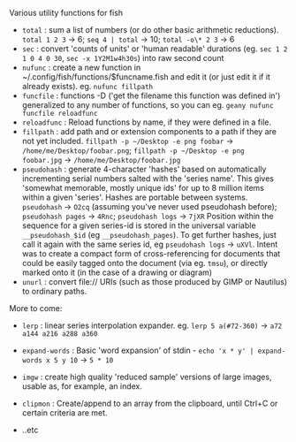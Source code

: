 Various utility functions for fish

* `total` : sum a list of numbers (or do other basic arithmetic reductions). `total 1 2 3` -> 6; `seq 4 | total` -> 10; `total -o\* 2 3` -> 6
* `sec` : convert 'counts of units' or 'human readable' durations (eg. `sec 1 2 1 0 4 0 30`, `sec -x 1Y2M1w4h30s`) into raw second count
* `nufunc` : create a new function in ~/.config/fish/functions/$funcname.fish and edit it (or just edit it if it already exists). eg. `nufunc fillpath`
* `funcfile` : functions -D ('get the filename this function was defined in') generalized to any number of functions, so you can eg. `geany nufunc funcfile reloadfunc`
* `reloadfunc` : Reload functions by name, if they were defined in a file.
* `fillpath` : add path and or extension components to a path if they are not yet included. `fillpath -p ~/Desktop -e png foobar` -> `/home/me/Desktop/foobar.png`; `fillpath -p ~/Desktop -e png foobar.jpg` -> `/home/me/Desktop/foobar.jpg`
* `pseudohash` : generate 4-character 'hashes' based on automatically incrementing serial numbers salted with the 'series name'. This gives
  'somewhat memorable, mostly unique ids'   for up to 8 million items within a given 'series'. Hashes are portable between systems. 
  `pseudohash` -> `O2cq` (assuming you've never used pseudohash before);
  `pseudohash pages` -> `4Rnc`; `pseudohash logs` -> `7jXR`
  Position within the sequence for a given series-id is stored in the universal variable `__pseudohash_$id`
  (eg `__pseudohash_pages`). To get further hashes, just call it again with the same series id, eg `pseudohash logs` -> `uXVl`.
  Intent was to create a compact form of cross-referencing for documents that could be easily tagged onto the document (via eg. `tmsu`), or
  directly marked onto it (in the case of a drawing or diagram)
* `unurl` : convert file:// URIs (such as those produced by GIMP or Nautilus) to ordinary paths.


More to come:

* `lerp` : linear series interpolation expander. eg. `lerp 5 a(#72-360)` -> `a72 a144 a216 a288 a360`
* `expand-words` : Basic 'word expansion' of stdin - `echo 'x * y' | expand-words x 5 y 10` -> `5 * 10`
* `imgw` : create high quality 'reduced sample' versions of large images, usable as, for example,
   an index.
* `clipmon` : Create/append to an array from the clipboard, until Ctrl+C or certain criteria are
   met.


* ..etc
